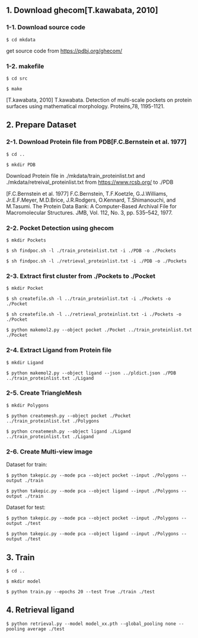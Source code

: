 ## 1. Download ghecom[T.kawabata, 2010]

### 1-1. Download source code

```
$ cd mkdata
```

get source code from <https://pdbj.org/ghecom/>

### 1-2. makefile

```
$ cd src

$ make
```

[T.kawabata, 2010] T.kawabata. Detection of multi-scale pockets on protein surfaces using mathematical morphology. Proteins,78, 1195-1121.

## 2. Prepare Dataset

### 2-1. Download Protein file from PDB[F.C.Bernstein et al. 1977]

```
$ cd ..

$ mkdir PDB
```

Download Protein file in ./mkdata/train_proteinlist.txt and ./mkdata/retreival_proteinlist.txt from <https://www.rcsb.org/> to ./PDB

[F.C.Bernstein et al. 1977] F.C.Bernstein, T.F.Koetzle, G.J.Williams, Jr.E.F.Meyer, M.D.Brice, J.R.Rodgers, O.Kennard, T.Shimanouchi, and M.Tasumi. The Protein Data Bank: A Computer-Based Archival File for Macromolecular Structures. JMB, Vol. 112, No. 3, pp. 535–542, 1977.

### 2-2. Pocket Detection using ghecom

```
$ mkdir Pockets

$ sh findpoc.sh -l ./train_proteinlist.txt -i ./PDB -o ./Pockets

$ sh findpoc.sh -l ./retrieval_proteinlist.txt -i ./PDB -o ./Pockets
```

### 2-3. Extract first cluster from ./Pockets to ./Pocket

```
$ mkdir Pocket

$ sh createfile.sh -l ../train_proteinlist.txt -i ./Pockets -o ./Pocket

$ sh createfile.sh -l ../retrieval_proteinlist.txt -i ./Pockets -o ./Pocket

$ python makemol2.py --object pocket ./Pocket ../train_proteinlist.txt ./Pocket
```

### 2-4. Extract Ligand from Protein file

```
$ mkdir Ligand

$ python makemol2.py --object ligand --json ../pldict.json ./PDB ../train_proteinlist.txt ./Ligand
```

### 2-5. Create TriangleMesh

```
$ mkdir Polygons

$ python createmesh.py --object pocket ./Pocket ../train_proteinlist.txt ./Polygons

$ python createmesh.py --object ligand ./Ligand ../train_proteinlist.txt ./Ligand
```

### 2-6. Create Multi-view image

Dataset for train:

```
$ python takepic.py --mode pca --object pocket --input ./Polygons --output ./train

$ python takepic.py --mode pca --object ligand --input ./Polygons --output ./train
```

Dataset for test:

```
$ python takepic.py --mode pca --object pocket --input ./Polygons --output ./test

$ python takepic.py --mode pca --object ligand --input ./Polygons --output ./test
```

## 3. Train

```
$ cd ..

$ mkdir model

$ python train.py --epochs 20 --test True ./train ./test
```

## 4. Retrieval ligand

`$ python retrieval.py --model model_xx.pth --global_pooling none --pooling average ./test`
